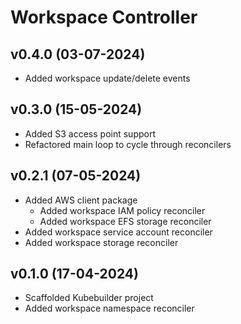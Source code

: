 # Workspace Controller

## v0.4.0 (03-07-2024)

- Added workspace update/delete events

## v0.3.0 (15-05-2024)

- Added S3 access point support
- Refactored main loop to cycle through reconcilers

## v0.2.1 (07-05-2024)

- Added AWS client package
  - Added workspace IAM policy reconciler
  - Added workspace EFS storage reconciler
- Added workspace service account reconciler
- Added workspace storage reconciler

## v0.1.0 (17-04-2024)

- Scaffolded Kubebuilder project
- Added workspace namespace reconciler

